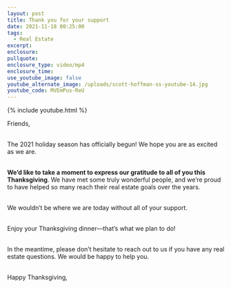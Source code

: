 ```yaml
---
layout: post
title: Thank you for your support
date: 2021-11-18 00:25:00
tags:
  - Real Estate
excerpt:
enclosure:
pullquote:
enclosure_type: video/mp4
enclosure_time:
use_youtube_image: false
youtube_alternate_image: /uploads/scott-hoffman-ss-youtube-14.jpg
youtube_code: MVEmPus-ReU
---
```

{% include youtube.html %}

Friends,<br>&nbsp;

The 2021 holiday season has officially begun\! We hope you are as excited as we are.<br>&nbsp;

**We’d like to take a moment to express our gratitude to all of you this Thanksgiving**. We have met some truly wonderful people, and we’re proud to have helped so many reach their real estate goals over the years.<br>&nbsp;

We wouldn’t be where we are today without all of your support.<br>&nbsp;

Enjoy your Thanksgiving dinner—that’s what we plan to do\!<br>&nbsp;

In the meantime, please don’t hesitate to reach out to us if you have any real estate questions. We would be happy to help you.<br>&nbsp;

Happy Thanksgiving,
